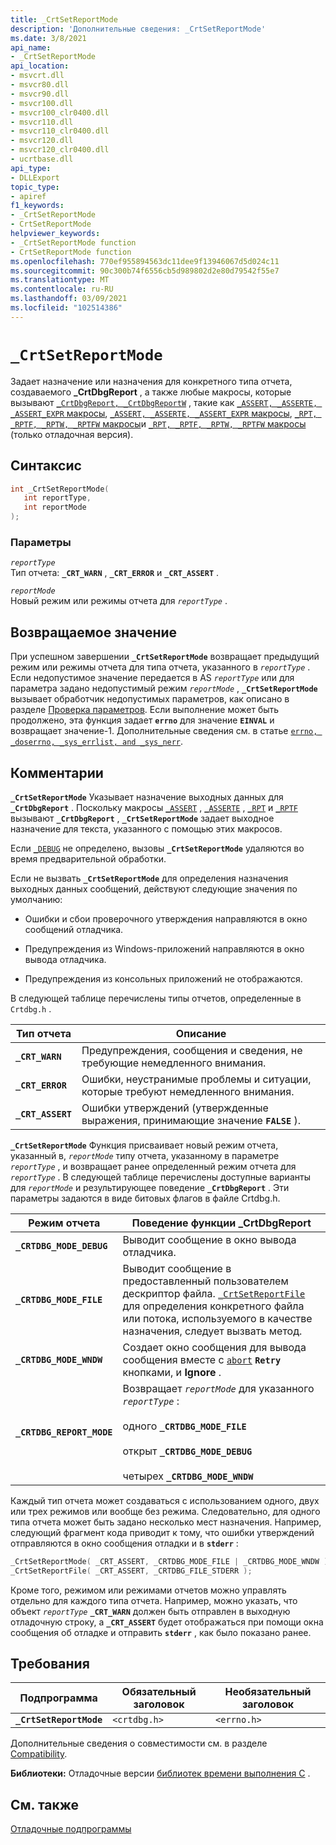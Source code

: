 ```yaml
---
title: _CrtSetReportMode
description: 'Дополнительные сведения: _CrtSetReportMode'
ms.date: 3/8/2021
api_name:
- _CrtSetReportMode
api_location:
- msvcrt.dll
- msvcr80.dll
- msvcr90.dll
- msvcr100.dll
- msvcr100_clr0400.dll
- msvcr110.dll
- msvcr110_clr0400.dll
- msvcr120.dll
- msvcr120_clr0400.dll
- ucrtbase.dll
api_type:
- DLLExport
topic_type:
- apiref
f1_keywords:
- _CrtSetReportMode
- CrtSetReportMode
helpviewer_keywords:
- _CrtSetReportMode function
- CrtSetReportMode function
ms.openlocfilehash: 770ef955894563dc11dee9f13946067d5d024c11
ms.sourcegitcommit: 90c300b74f6556cb5d989802d2e80d79542f55e7
ms.translationtype: MT
ms.contentlocale: ru-RU
ms.lasthandoff: 03/09/2021
ms.locfileid: "102514386"
---
```

# `_CrtSetReportMode`

Задает назначение или назначения для конкретного типа отчета, создаваемого **_CrtDbgReport** , а также любые макросы, которые вызывают [`_CrtDbgReport, _CrtDbgReportW`](crtdbgreport-crtdbgreportw.md) , такие как [ `_ASSERT, _ASSERTE, _ASSERT_EXPR` макросы](assert-asserte-assert-expr-macros.md), [ `_ASSERT, _ASSERTE, _ASSERT_EXPR` макросы](assert-asserte-assert-expr-macros.md), [ `_RPT, _RPTF, _RPTW, _RPTFW` макросы](rpt-rptf-rptw-rptfw-macros.md)и [ `_RPT, _RPTF, _RPTW, _RPTFW` макросы](rpt-rptf-rptw-rptfw-macros.md) (только отладочная версия).

## <a name="syntax"></a>Синтаксис

```C
int _CrtSetReportMode(
   int reportType,
   int reportMode
);
```

### <a name="parameters"></a>Параметры

*`reportType`*\
Тип отчета: **`_CRT_WARN`** , **`_CRT_ERROR`** и **`_CRT_ASSERT`** .

*`reportMode`*\
Новый режим или режимы отчета для *`reportType`* .

## <a name="return-value"></a>Возвращаемое значение

При успешном завершении **`_CrtSetReportMode`** возвращает предыдущий режим или режимы отчета для типа отчета, указанного в *`reportType`* . Если недопустимое значение передается в AS *`reportType`* или для параметра задано недопустимый режим *`reportMode`* , **`_CrtSetReportMode`** вызывает обработчик недопустимых параметров, как описано в разделе [Проверка параметров](../../c-runtime-library/parameter-validation.md). Если выполнение может быть продолжено, эта функция задает **`errno`** для значение **`EINVAL`** и возвращает значение-1. Дополнительные сведения см. в статье [`errno, _doserrno, _sys_errlist, and _sys_nerr`](../../c-runtime-library/errno-doserrno-sys-errlist-and-sys-nerr.md).

## <a name="remarks"></a>Комментарии

**`_CrtSetReportMode`** Указывает назначение выходных данных для **`_CrtDbgReport`** . Поскольку макросы [`_ASSERT`](assert-asserte-assert-expr-macros.md) , [`_ASSERTE`](assert-asserte-assert-expr-macros.md) , [`_RPT`](rpt-rptf-rptw-rptfw-macros.md) и [`_RPTF`](rpt-rptf-rptw-rptfw-macros.md) вызывают **`_CrtDbgReport`** , **`_CrtSetReportMode`** задает выходное назначение для текста, указанного с помощью этих макросов.

Если [`_DEBUG`](../../c-runtime-library/debug.md) не определено, вызовы **`_CrtSetReportMode`** удаляются во время предварительной обработки.

Если не вызвать **`_CrtSetReportMode`** для определения назначения выходных данных сообщений, действуют следующие значения по умолчанию:

- Ошибки и сбои проверочного утверждения направляются в окно сообщений отладчика.

- Предупреждения из Windows-приложений направляются в окно вывода отладчика.

- Предупреждения из консольных приложений не отображаются.

В следующей таблице перечислены типы отчетов, определенные в `Crtdbg.h` .

|Тип отчета|Описание|
|-----------------|-----------------|
|**`_CRT_WARN`**|Предупреждения, сообщения и сведения, не требующие немедленного внимания.|
|**`_CRT_ERROR`**|Ошибки, неустранимые проблемы и ситуации, которые требуют немедленного внимания.|
|**`_CRT_ASSERT`**|Ошибки утверждений (утвержденные выражения, принимающие значение **`FALSE`** ).|

**`_CrtSetReportMode`** Функция присваивает новый режим отчета, указанный в, *`reportMode`* типу отчета, указанному в параметре *`reportType`* , и возвращает ранее определенный режим отчета для *`reportType`* . В следующей таблице перечислены доступные варианты для *`reportMode`* и результирующее поведение **`_CrtDbgReport`** . Эти параметры задаются в виде битовых флагов в файле Crtdbg.h.

|Режим отчета|Поведение функции _CrtDbgReport|
|-----------------|-----------------------------|
|**`_CRTDBG_MODE_DEBUG`**|Выводит сообщение в окно вывода отладчика.|
|**`_CRTDBG_MODE_FILE`**|Выводит сообщение в предоставленный пользователем дескриптор файла. [`_CrtSetReportFile`](crtsetreportfile.md) для определения конкретного файла или потока, используемого в качестве назначения, следует вызвать метод.|
|**`_CRTDBG_MODE_WNDW`**|Создает окно сообщения для вывода сообщения вместе с [`abort`](abort.md) **`Retry`** кнопками, и **Ignore** .|
|**`_CRTDBG_REPORT_MODE`**|Возвращает *`reportMode`* для указанного *`reportType`* :<br /><br /> одного   **`_CRTDBG_MODE_FILE`**<br /><br /> открыт   **`_CRTDBG_MODE_DEBUG`**<br /><br /> четырех   **`_CRTDBG_MODE_WNDW`**|

Каждый тип отчета может создаваться с использованием одного, двух или трех режимов или вообще без режима. Следовательно, для одного типа отчета может быть задано несколько мест назначения. Например, следующий фрагмент кода приводит к тому, что ошибки утверждений отправляются в окно сообщения отладки и в **`stderr`** :

```C
_CrtSetReportMode( _CRT_ASSERT, _CRTDBG_MODE_FILE | _CRTDBG_MODE_WNDW );
_CrtSetReportFile( _CRT_ASSERT, _CRTDBG_FILE_STDERR );
```

Кроме того, режимом или режимами отчетов можно управлять отдельно для каждого типа отчета. Например, можно указать, что объект *`reportType`* **`_CRT_WARN`** должен быть отправлен в выходную отладочную строку, а **`_CRT_ASSERT`** будет отображаться при помощи окна сообщения об отладке и отправить **`stderr`** , как было показано ранее.

## <a name="requirements"></a>Требования

|Подпрограмма|Обязательный заголовок|Необязательный заголовок|
|-------------|---------------------|---------------------|
|**`_CrtSetReportMode`**|`<crtdbg.h>`|`<errno.h>`|

Дополнительные сведения о совместимости см. в разделе [Compatibility](../../c-runtime-library/compatibility.md).

**Библиотеки:** Отладочные версии [библиотек времени выполнения C](../../c-runtime-library/crt-library-features.md) .

## <a name="see-also"></a>См. также

[Отладочные подпрограммы](../../c-runtime-library/debug-routines.md)
